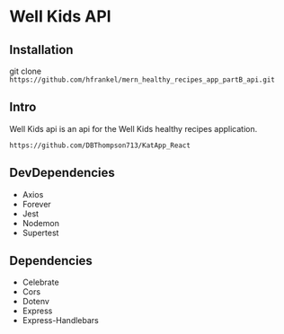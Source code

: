 # Well Kids API #

## Installation ##

git clone `https://github.com/hfrankel/mern_healthy_recipes_app_partB_api.git`

## Intro ##

Well Kids api is an api for the Well Kids healthy recipes application.

`https://github.com/DBThompson713/KatApp_React`

## DevDependencies ##

* Axios
* Forever
* Jest
* Nodemon
* Supertest

## Dependencies ##

* Celebrate
* Cors
* Dotenv
* Express
* Express-Handlebars

